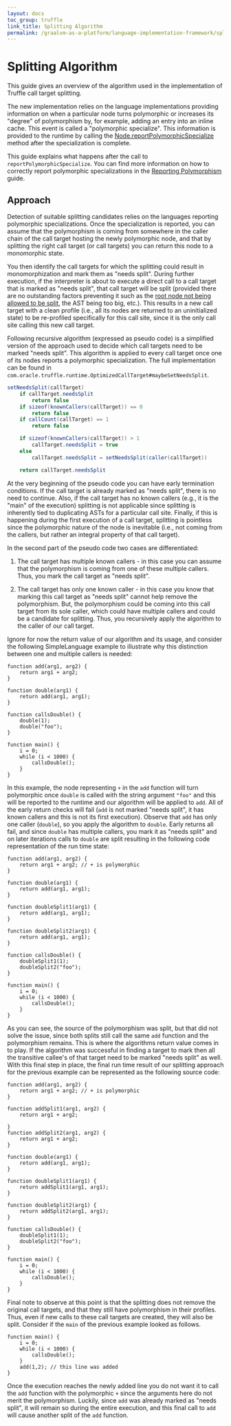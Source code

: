 ```yaml
---
layout: docs
toc_group: truffle
link_title: Splitting Algorithm
permalink: /graalvm-as-a-platform/language-implementation-framework/splitting/Splitting/
---
```

# Splitting Algorithm

This guide gives an overview of the algorithm used in the implementation of Truffle call target splitting.

The new implementation relies on the language implementations providing information on when a particular node turns polymorphic or increases its "degree" of polymorphism by, for example, adding an entry into an inline cache.
This event is called a "polymorphic specialize".
This information is provided to the runtime by calling the
[Node.reportPolymorphicSpecialize](http://www.graalvm.org/truffle/javadoc/com/oracle/truffle/api/nodes/Node.html#reportPolymorphicSpecialize) method after the specialization is complete.

This guide explains what happens after the call to `reportPolymorphicSpecialize`.
You can find more information on how to correctly report polymorphic specializations in the [Reporting Polymorphism](ReportingPolymorphism.md) guide.

## Approach

Detection of suitable splitting candidates relies on the languages reporting polymorphic specializations.
Once the specialization is reported, you can assume that the polymorphism is coming from somewhere in the caller chain of the call target hosting the newly polymorphic node, and that by splitting the right call target (or call targets) you can return this node to a monomorphic state.

You then identify the call targets for which the splitting could result in monomorphization and mark them as "needs split". During further execution, if the interpreter is about to execute a direct call to a call target that is marked as "needs split", that call target will be split (provided there are no outstanding factors preventing it such as the [root node not being allowed to be split](http://www.graalvm.org/truffle/javadoc/com/oracle/truffle/api/nodes/RootNode.html#isCloningAllowed),
the AST being too big, etc.).
This results in a new call target with a clean profile (i.e., all its nodes are returned to an uninitialized state) to be
re-profiled specifically for this call site, since it is the only call site calling this new call target.

Following recursive algorithm (expressed as pseudo code) is a simplified version of the approach used to decide which call targets need to be marked "needs split".
This algorithm is applied to every call target once one of its nodes reports a polymorphic specialization.
The full implementation can be found in `com.oracle.truffle.runtime.OptimizedCallTarget#maybeSetNeedsSplit`.

```java
setNeedsSplit(callTarget)
    if callTarget.needsSplit
        return false
    if sizeof(knownCallers(callTarget)) == 0
        return false
    if callCount(callTarget) == 1
        return false

    if sizeof(knownCallers(callTarget)) > 1
        callTarget.needsSplit = true
    else
        callTarget.needsSplit = setNeedsSplit(caller(callTarget))

    return callTarget.needsSplit
```

At the very beginning of the pseudo code you can have early termination conditions.
If the call target is already marked as "needs split", there is no need to continue.
Also, if the call target has no known callers (e.g., it is the "main" of the execution) splitting is not applicable since splitting is inherently tied to duplicating ASTs for a particular call site.
Finally, if this is happening during the first execution of a call target, splitting is pointless since the polymorphic nature of the node is inevitable (i.e., not coming from the callers, but rather an integral property of that call target).

In the second part of the pseudo code two cases are differentiated:

1) The call target has multiple known callers - in this case you can assume that the polymorphism is coming from one of these multiple callers. Thus, you mark the call target as "needs split".

2) The call target has only one known caller - in this case you know that marking this call target as "needs split" cannot help remove the polymorphism. But, the polymorphism could be coming into this call target from its sole caller, which could have multiple callers and could be a candidate for splitting. Thus, you recursively apply the algorithm to the caller of our call target.

Ignore for now the return value of our algorithm and its usage, and consider the following SimpleLanguage example to illustrate why this distinction between one and multiple callers is needed:

```
function add(arg1, arg2) {
    return arg1 + arg2;
}

function double(arg1) {
    return add(arg1, arg1);
}

function callsDouble() {
    double(1);
    double("foo");
}

function main() {
    i = 0;
    while (i < 1000) {
        callsDouble();
    }
}
```

In this example, the node representing `+` in the `add` function will turn polymorphic once `double` is called with the string argument `"foo"` and this will be reported to the runtime and our algorithm will be applied to `add`.
All of the early return checks will fail (`add` is not marked "needs split", it has known callers and this is not its first execution).
Observe that `add` has only one caller (`double`), so you apply the algorithm to `double`.
Early returns all fail, and since `double` has multiple callers, you mark it as "needs split" and on later iterations calls to `double` are split resulting in the following code representation of the run time state:

```
function add(arg1, arg2) {
    return arg1 + arg2; // + is polymorphic
}

function double(arg1) {
    return add(arg1, arg1);
}

function doubleSplit1(arg1) {
    return add(arg1, arg1);
}

function doubleSplit2(arg1) {
    return add(arg1, arg1);
}

function callsDouble() {
    doubleSplit1(1);
    doubleSplit2("foo");
}

function main() {
    i = 0;
    while (i < 1000) {
        callsDouble();
    }
}
```

As you can see, the source of the polymorphism was split, but that did not solve the issue, since both splits still call the same `add` function and the polymorphism remains.
This is where the algorithms return value comes in to play.
If the algorithm was successful in finding a target to mark then all the transitive callee's of that target need to be marked "needs split" as well.
With this final step in place, the final run time result of our splitting approach for the previous example can be represented as the following source code:

```
function add(arg1, arg2) {
    return arg1 + arg2; // + is polymorphic
}

function addSplit1(arg1, arg2) {
    return arg1 + arg2;

}
function addSplit2(arg1, arg2) {
    return arg1 + arg2;
}

function double(arg1) {
    return add(arg1, arg1);
}

function doubleSplit1(arg1) {
    return addSplit1(arg1, arg1);
}

function doubleSplit2(arg1) {
    return addSplit2(arg1, arg1);
}

function callsDouble() {
    doubleSplit1(1);
    doubleSplit2("foo");
}

function main() {
    i = 0;
    while (i < 1000) {
        callsDouble();
    }
}
```

Final note to observe at this point is that the splitting does not remove the original call targets, and that they still have polymorphism in their profiles.
Thus, even if new calls to these call targets are created, they will also be split.
Consider if the `main` of the previous example looked as follows.

```
function main() {
    i = 0;
    while (i < 1000) {
        callsDouble();
    }
    add(1,2); // this line was added
}
```

Once the execution reaches the newly added line you do not want it to call the `add` function with the polymorphic `+` since the arguments here do not merit the polymorphism.
Luckily, since `add` was already marked as "needs split", it will remain so during the entire execution, and this final call to `add` will cause another split of the `add` function.
